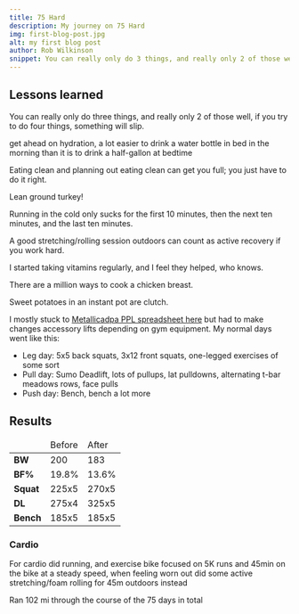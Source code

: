 ```yaml
---
title: 75 Hard
description: My journey on 75 Hard
img: first-blog-post.jpg
alt: my first blog post
author: Rob Wilkinson
snippet: You can really only do 3 things, and really only 2 of those well, if you try to do 4 things somethings going to slip. Get ahead on hydration, a lot easier to drink a waterbottle in bed in the morning than it is to drink a half gallon at bedtime. Eating clan and planning out eating clean can actually get you really full, you just have to do it right.
---
```

## Lessons learned

You can really only do three things, and really only 2 of those well, if you try to do four things, something will slip.

get ahead on hydration, a lot easier to drink a water bottle in bed in the morning than it is to drink a half-gallon at bedtime

Eating clean and planning out eating clean can get you full; you just have to do it right.

Lean ground turkey!

Running in the cold only sucks for the first 10 minutes, then the next ten minutes, and the last ten minutes.

A good stretching/rolling session outdoors can count as active recovery if you work hard.

I started taking vitamins regularly, and I feel they helped, who knows.

There are a million ways to cook a chicken breast.

Sweet potatoes in an instant pot are clutch.

I mostly stuck to [Metallicadpa PPL spreadsheet here](https://liftvault.com/programs/strength/reddit-ppl/) but had to make changes accessory lifts depending on gym equipment. My normal days went like this:

- Leg day: 5x5 back squats, 3x12 front squats, one-legged exercises of some sort
- Pull day: Sumo Deadlift, lots of pullups, lat pulldowns, alternating t-bar meadows rows, face pulls
- Push day: Bench, bench a lot more




## Results

<table>
    <thead>
        <td>
        </td>
        <td>
            Before
        </td>
        <td>After</td>
    </thead>
    <tbody>
        <tr>
            <td><strong>BW</strong></td>
            <td>200</td>
            <td>183</td>
        </tr>
        <tr>
            <td><strong>BF%</strong></td>
            <td>19.8%</td>
            <td>13.6%</td>
        </tr>
        <tr>
            <td><strong>Squat</strong></td>
            <td>225x5</td>
            <td>270x5</td>
        </tr>
        <tr>
            <td><strong>DL</strong></td>
            <td>275x4</td>
            <td>325x5</td>
        </tr>
        <tr>
            <td><strong>Bench</strong></td>
            <td>185x5</td>
            <td>185x5</td>
        </tr>
    </tbody>
</table>


### Cardio

For cardio did running, and exercise bike
focused on 5K runs and 45min on the bike at a steady speed, when feeling worn out did some active stretching/foam rolling for 45m outdoors instead

Ran 102 mi through the course of the 75 days in total